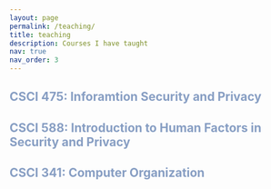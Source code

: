 ```yaml
---
layout: page
permalink: /teaching/
title: teaching
description: Courses I have taught
nav: true
nav_order: 3
---
```

<h2><span style="color:#879EC3;">CSCI 475: Inforamtion Security and Privacy</span></h2>
<h2><span style="color:#879EC3;">CSCI 588: Introduction to Human Factors in Security and Privacy</span></h2>
<h2><span style="color:#879EC3;">CSCI 341: Computer Organization</span></h2>

